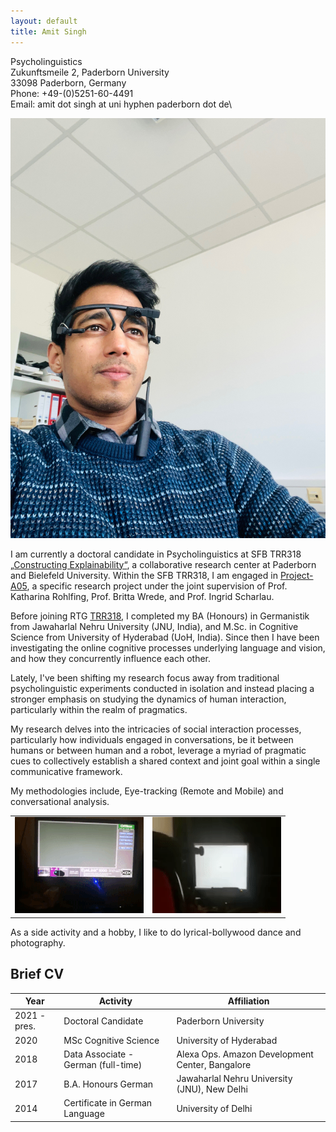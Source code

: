 ```yaml
---
layout: default
title: Amit Singh
---
```

Psycholinguistics\
Zukunftsmeile 2, Paderborn University\
33098 Paderborn, Germany\
Phone: +49-(0)5251-60-4491\
Email: amit dot singh at uni hyphen paderborn dot de\



<img class="profile-picture" src="profile_picture_updated.jpg">

I am currently a doctoral candidate in Psycholinguistics at SFB TRR318 [„Constructing Explainability“](https://trr318.uni-paderborn.de), a collaborative research center at Paderborn and Bielefeld University. Within the SFB TRR318, I am engaged in [Project-A05](https://trr318.uni-paderborn.de/projekte/a05), a specific research project under the joint supervision of Prof. Katharina Rohlfing, Prof. Britta Wrede, and Prof. Ingrid Scharlau.

Before joining RTG [TRR318](https://trr318.uni-paderborn.de), I completed my BA (Honours) in Germanistik from Jawaharlal Nehru University (JNU, India), and M.Sc. in Cognitive Science from University of Hyderabad (UoH, India). Since then I have been investigating the online cognitive processes underlying language and vision, and how they concurrently influence each other. 

Lately, I've been shifting my research focus away from traditional psycholinguistic experiments conducted in isolation and instead placing a stronger emphasis on studying the dynamics of human interaction, particularly within the realm of pragmatics. 

My research delves into the intricacies of social interaction processes, particularly how individuals engaged in conversations, be it between humans or between human and a robot, leverage a myriad of pragmatic cues to collectively establish a shared context and joint goal within a single communicative framework.

My methodologies include, Eye-tracking (Remote and Mobile) and conversational analysis.
<table>
  <tr>
    <td><img src="images/eyetrack1.gif"></td>
    <td><img src="images/eyetrack2.gif"></td>
  </tr>
 </table>

As a side activity and a hobby, I like to do lyrical-bollywood dance and photography.

## Brief CV

Year | Activity | Affiliation
-----|------- | -----------
2021 - pres. | Doctoral Candidate | Paderborn University
2020 | MSc Cognitive Science | University of Hyderabad 
2018 | Data Associate - German (full-time)| Alexa Ops. Amazon Development Center, Bangalore
2017 | B.A. Honours German | Jawaharlal Nehru University (JNU), New Delhi
2014 | Certificate in German Language | University of Delhi

